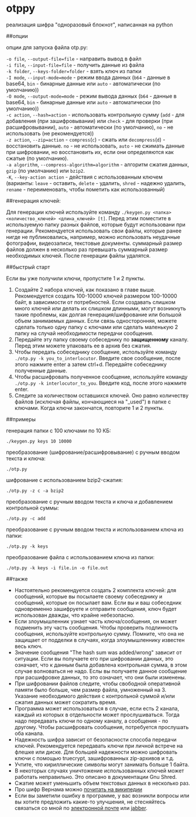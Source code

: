 otppy
=====
реализация шифра "одноразовый блокнот", написанная на python  

##опции

опции для запуска файла otp.py:

`-o file`, `--output-file=file` - направить вывод в файл  
`-i file`, `--input-file=file` - получить данные из файла  
`-k folder`, `--keys-folder=folder` - взять ключ из папки  
`-I mode`, `--input-mode=mode` - режим ввода данных (`b64` - данные в base64, `bin` - бинарные данные или `auto` - автоматически (по умолчанию))  
`-O mode`, `--output-mode=mode` - режим вывода данных (`b64` - данные в base64, `bin` - бинарные данные или `auto` - автоматически (по умолчанию))  
`-c action`, `--hash=action` - использовать контрольную сумму (`add` - для добавления (при зашифровывании)  или `check` - для проверки (при расшифровывании), `auto` - автоматически (по умолчанию), `no` - не использовать (не рекомендуется))  
`-z action`, `--zip=action` - `compress`(`c`) - сжать или `decompress`(`d`) - восстановить данные. `no` - не использовать, `auto` - не сжимать данные при шифровании, но восстановить их, если они определяются как сжатые (по умолчанию).  
`-a algorithm`, `--compress-algorithm=algorithm` - алгоритм сжатия данных, `gzip` (по умолчанию) или `bzip2`.  
`-K`, `--key-action action` - действия с использованным ключем (варианты: `leave` - оставить, `delete` - удалить, `shred` - надежно удалить, `rename` - переименовать, чтобы пометить как использованный)  

##генерация ключей:

Для генерации ключей используйте команду `./keygen.py <папка> <количество_ключей> <длина_ключей> [t]`.
Перед этим поместите в используемую папку разных файлов, которые будут использовани при генерации. Рекомендуется использовать свои файлы, которые ранее нигде не публиковались, например, можно использовать неудачные фотографии, видеозаписи, текстовые документы. суммарный размер файлов должен в несколько раз превышать суммарный размер необходимых ключей. После генерации файлы удалятся.

##быстрый старт

Если вы уже получили ключи, пропустите 1 и 2 пункты.

1. Создайте 2 набора ключей, как показано в главе выше. Рекомендуется создать 100-10000 ключей размером 100-10000 байт, в зависимости от потребностей. Если создавать слишком много ключей или делать их слишком длинными, могут возникнуть такие проблемы, как долгая генерация/шифрование или большой объем занимаемых данных. Если связь односторонняя, можете сделать только одну папку с ключами или сделать маленькую 2 папку на случай необходимости передачи сообщения.
2. Передайте эту папку своему собеседнику по **защищенному** каналу. Перед этим можете упаковать ее в архив без сжатия.
3. Чтобы передать собеседнику сообщение, используйте команду `./otp.py -k you_to_interlocutor`. Введите свое сообщение, после этого нажмите enter а затем ctrl+d. Передайте собеседнику полученные данные.
4. Чтобы расшифровать полученное сообщение, используйте команду `./otp.py -k interlocutor_to_you`. Введите код, после этого нажмите enter.
5. Следите за количеством оставшихся ключей. Оно равно количеству файлов (исключая файлы, кончающиеся на "_used") в папке с ключами. Когда ключи закончатся, повторите 1 и 2 пункты.

##примеры

генерация папки с 100 ключами по 10 КБ:

    ./keygen.py keys 10 10000

преобразование (шифрование/расшифровывание) с ручным вводом текста и ключа:

    ./otp.py

шифрование с использованием bzip2-сжатия:

    ./otp.py -z c -a bzip2

преобразование с ручным вводом текста и ключа и добавлением контрольной суммы:

    ./otp.py -c add

преобразование с ручным вводом текста и использованием ключа из папки:

    ./otp.py -k keys

преобразование файла с использованием ключа из папки:

    ./otp.py -k keys -i file.in -o file.out

##также

* Настоятельно рекомендуется создать 2 комплекта ключей: для сообщений, которые вы посылаете своему собеседнику и сообщений, которые он посылает вам. Если вы и ваш собеседник одновременно зашифруете и отправите сообщения, ключ будет использован дважды, что крайне небезопасно.
* Если злоумышленник узнает часть ключа/сообщения, он может подменить эту часть сообщения. Чтобы проверить подлинность сообщения, используйте контрольную сумму. Помните, что она не защищает от подделки в случаях, когда злоумышленнику известен весь ключ.
* Значение сообщения "The hash sum was added/wrong" зависит от ситуации. Если вы получаете его при шифровании данных, это означает, что к данным была добавлена контрольная сумма, в этом случае волноваться не надо. Еслы вы получаете данное сообщение при расшифровке данных, то это означает, что они были изменены.
* При шифровании файлов следите, чтобы свободной оперативной памяти было больше, чем размер файла, умноженный на 3. Указание необходимого действия с контрольной суммой и/или сжатия данных может сократить время.
* Программа может использоваться в случае, если есть 2 канала, каждый из которых в отдельности может прослушиваться. Тогда надо передавать ключи по одному каналу, а сообщения - по другому. Чтобы расшифровать сообщения, потребуется прослушать оба канала.
* Надежность шифра зависит от безопасности способа передачи ключей. Рекомендуется передавать ключи при личной встрече на флешке или диске. Для большей надежности можно шифровать ключи с помощью truecrypt, зашифрованных zip-архивов и т.д.
* Учтите, что кириллические символы могут занимать больше 1 байта.
* В некоторых случаях уничтожение использованных ключей может работать неправильно. Это описано в документации Gnu Shred.
* Сжатие может уменьшить объем текстовых данных в несколько раз.
* Про шифр Вернама можно [почитать на википедии](http://ru.wikipedia.org/wiki/Шифр_Вернама)
* Если вы заметили ошибку в программе, у вас возникли вопросы или вы хотите предложить какие-то улучшения, не стесняйтесь связаться со мной по [электронной почте](mailto:anton-tsyganenko@yandex.ru) или [jabber](xmpp:antontsyganenko@jabber.ru).
